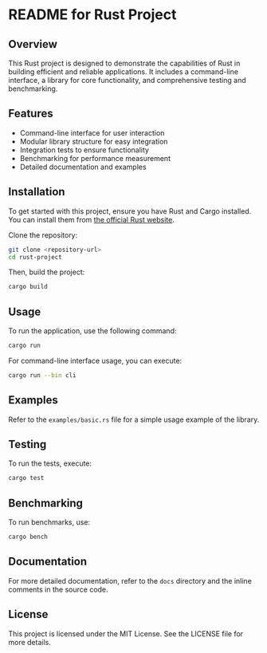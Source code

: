 # README for Rust Project

## Overview

This Rust project is designed to demonstrate the capabilities of Rust in building efficient and reliable applications. It includes a command-line interface, a library for core functionality, and comprehensive testing and benchmarking.

## Features

- Command-line interface for user interaction
- Modular library structure for easy integration
- Integration tests to ensure functionality
- Benchmarking for performance measurement
- Detailed documentation and examples

## Installation

To get started with this project, ensure you have Rust and Cargo installed. You can install them from [the official Rust website](https://www.rust-lang.org/tools/install).

Clone the repository:

```bash
git clone <repository-url>
cd rust-project
```

Then, build the project:

```bash
cargo build
```

## Usage

To run the application, use the following command:

```bash
cargo run
```

For command-line interface usage, you can execute:

```bash
cargo run --bin cli
```

## Examples

Refer to the `examples/basic.rs` file for a simple usage example of the library.

## Testing

To run the tests, execute:

```bash
cargo test
```

## Benchmarking

To run benchmarks, use:

```bash
cargo bench
```

## Documentation

For more detailed documentation, refer to the `docs` directory and the inline comments in the source code.

## License

This project is licensed under the MIT License. See the LICENSE file for more details.